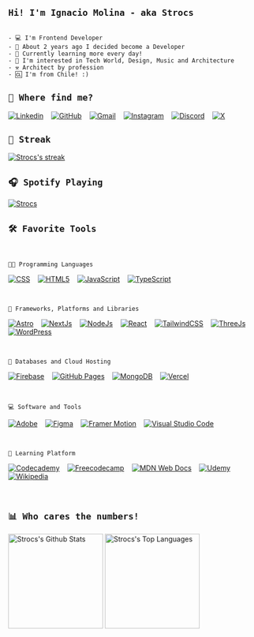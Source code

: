 ## `Hi! I'm Ignacio Molina - aka Strocs`

```

- 💻 I'm Frontend Developer
- 🚀 About 2 years ago I decided become a Developer
- 🏫 Currently learning more every day!
- 💖 I'm interested in Tech World, Design, Music and Architecture
- ⚒️ Architect by profession
- 🆑 I'm from Chile! :)

```

## `🫠 Where find me?`

[![Linkedin](https://img.shields.io/badge/Linkedin-0077B5?style=for-the-badge&logo=linkedin&logoColor=white)](https://www.linkedin.com/in/igmolinap)
&nbsp;&nbsp;
[![GitHub](https://img.shields.io/badge/Github-100000?style=for-the-badge&logo=github&logoColor=white)](https://github.com/Strocs)
&nbsp;&nbsp;
[![Gmail](https://img.shields.io/badge/Gmail-D14836?style=for-the-badge&logo=gmail&logoColor=white)](mailto:strocsdev@gmail.com)
&nbsp;&nbsp;
[![Instagram](https://img.shields.io/badge/Instagram-%23E4405F.svg?style=for-the-badge&logo=Instagram&logoColor=white)](https://www.instagram.com/_strocs)
&nbsp;&nbsp;
[![Discord](https://img.shields.io/badge/Discord-%235865F2.svg?style=for-the-badge&logo=discord&logoColor=white)](https://discord.com/user/291358295145316352)
&nbsp;&nbsp;
[![X](https://img.shields.io/badge/X-%23000000.svg?style=for-the-badge&logo=X&logoColor=white)](https://www.x.com/_strocs)

## `💪 Streak`

<a href="https://github.com/DenverCoder1/github-readme-streak-stats">
  <img title="🔥 Get streak stats for your profile at git.io/streak-stats" alt="Strocs's streak" src="https://github-readme-streak-stats.herokuapp.com/?user=Strocs&theme=monokai-metallian&hide_border=true"/>
</a>

<br/>

## `🎧 Spotify Playing`

[![Strocs](https://spotify-github-profile.vercel.app/api/view?uid=strocs&cover_image=true&theme=compact&show_offline=false&background_color=121212&interchange=false)](https://spotify-github-profile.vercel.app/api/view?uid=strocs&redirect=true)

## `🛠️ Favorite Tools`

<br/>

`👨‍💻 Programming Languages`

<p>
  <a href="#"><img alt="CSS" src="https://img.shields.io/badge/css3-%231572B6.svg?style=for-the-badge&logo=css3&logoColor=white"></a>
  &nbsp;&nbsp;
  <a href="#"><img alt="HTML5" src="https://img.shields.io/badge/html5-%23E34F26.svg?style=for-the-badge&logo=html5&logoColor=white"></a>
  &nbsp;&nbsp;
  <a href="#"><img alt="JavaScript" src="https://img.shields.io/badge/javascript-%23323330.svg?style=for-the-badge&logo=javascript&logoColor=%23F7DF1E"></a>
  &nbsp;&nbsp;
  <a href="#"><img alt="TypeScript" src="https://img.shields.io/badge/typescript-%23007ACC.svg?style=for-the-badge&logo=typescript&logoColor=white"></a>
</p>
<br/>

`🤖 Frameworks, Platforms and Libraries`

<p>
  <a href="#"><img alt="Astro" src="https://img.shields.io/badge/astro-%232C2052.svg?style=for-the-badge&logo=astro&logoColor=white"></a>
  &nbsp;&nbsp;
  <a href="#"><img alt="NextJs" src="https://img.shields.io/badge/Next-black?style=for-the-badge&logo=next.js&logoColor=white"></a>
  &nbsp;&nbsp;
  <a href="#"><img alt="NodeJs" src="https://img.shields.io/badge/node.js-6DA55F?style=for-the-badge&logo=node.js&logoColor=white"></a>
  &nbsp;&nbsp;
  <a href="#"><img alt="React" src="https://img.shields.io/badge/react-%2320232a.svg?style=for-the-badge&logo=react&logoColor=%2361DAFB"></a>
  &nbsp;&nbsp;
  <a href="#"><img alt="TailwindCSS" src="https://img.shields.io/badge/tailwindcss-%2338B2AC.svg?style=for-the-badge&logo=tailwind-css&logoColor=white"></a>
  &nbsp;&nbsp;
  <a href="#"><img alt="ThreeJs" src="https://img.shields.io/badge/threejs-black?style=for-the-badge&logo=three.js&logoColor=white"></a>
  &nbsp;&nbsp;
  <a href="#"><img alt="WordPress" src="https://img.shields.io/badge/WordPress-%23117AC9.svg?style=for-the-badge&logo=WordPress&logoColor=white"></a>
</p>
<br/>

`🫙 Databases and Cloud Hosting`

<p>
  <a href="#"><img alt="Firebase" src="https://img.shields.io/badge/Firebase-039BE5?style=for-the-badge&logo=Firebase&logoColor=white"></a>
  &nbsp;&nbsp;
  <a href="#"><img alt="GitHub Pages" src="https://img.shields.io/badge/GitHub%20Pages-327FC7.svg?style=for-the-badge&logo=github&logoColor=white"></a>
  &nbsp;&nbsp;
  <a href="#"><img alt="MongoDB" src ="https://img.shields.io/badge/MongoDB-%234ea94b.svg?style=for-the-badge&logo=mongodb&logoColor=white"></a>
  &nbsp;&nbsp;
  <a href="#"><img alt="Vercel" src="https://img.shields.io/badge/vercel-%23000000.svg?style=for-the-badge&logo=vercel&logoColor=white"></a>
</p>
<br/>

`💻 Software and Tools`

<p>
  <a href="#"><img alt="Adobe" src="https://img.shields.io/badge/adobe-%23FF0000.svg?style=for-the-badge&logo=adobe&logoColor=white"></a>
  &nbsp;&nbsp;
  <a href="#"><img alt="Figma" src="https://img.shields.io/badge/figma-%23F24E1E.svg?style=for-the-badge&logo=figma&logoColor=white"></a>
  &nbsp;&nbsp;
  <a href="#"><img alt="Framer Motion" src="https://img.shields.io/badge/Framer-black?style=for-the-badge&logo=framer&logoColor=blue"></a>
  &nbsp;&nbsp;
  <a href="#"><img alt="Visual Studio Code" src="https://img.shields.io/badge/Visual%20Studio%20Code-0078d7.svg?style=for-the-badge&logo=visual-studio-code&logoColor=white"></a>
</p>
<br/>

`🏫 Learning Platform`

<p>
  <a href="#"><img alt="Codecademy" src="https://img.shields.io/badge/Codecademy-FFF0E5?style=for-the-badge&logo=codecademy&logoColor=1F243A"></a>
  &nbsp;&nbsp;
  <a href="#"><img alt="Freecodecamp" src="https://img.shields.io/badge/Freecodecamp-%23123.svg?&style=for-the-badge&logo=freecodecamp&logoColor=green"></a>
  &nbsp;&nbsp;
  <a href="#"><img alt="MDN Web Docs" src="https://img.shields.io/badge/MDN_Web_Docs-black?style=for-the-badge&logo=mdnwebdocs&logoColor=white"></a>
  &nbsp;&nbsp;
  <a href="#"><img alt="Udemy" src="https://img.shields.io/badge/Udemy-A435F0?style=for-the-badge&logo=Udemy&logoColor=white"></a>
  &nbsp;&nbsp;
  <a href="#"><img alt="Wikipedia" src="https://img.shields.io/badge/Wikipedia-%23000000.svg?style=for-the-badge&logo=wikipedia&logoColor=white"></a>
  &nbsp;&nbsp;
</p>

<br/>

## `📊 Who cares the numbers!`

<a href="https://github.com/anuraghazra/github-readme-stats"><img alt="Strocs's Github Stats" src="https://denvercoder1-github-readme-stats.vercel.app/api/?username=Strocs&show_icons=true&include_all_commits=true&count_private=true&theme=react&hide_border=true&bg_color=883838FF&title_color=F8D866&icon_color=F8D866" height="192px"/></a>
<a href="https://github.com/anuraghazra/github-readme-stats"><img alt="Strocs's Top Languages" src="https://denvercoder1-github-readme-stats.vercel.app/api/top-langs/?username=Strocs&langs_count=8&layout=compact&theme=react&card_width=250&hide_border=true&bg_color=883838FF&title_color=F8D866&icon_color=F8D866" height="192px"/></a>
